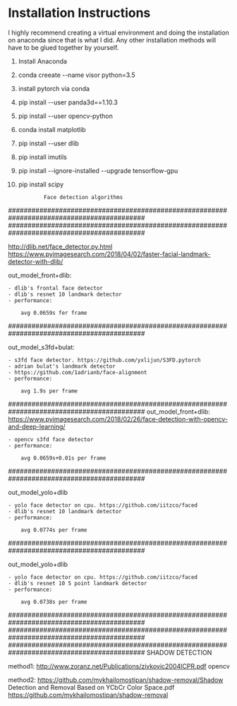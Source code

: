 # Installation Instructions

I highly recommend creating a virtual environment and doing the installation on anaconda since that is what I did. Any other installation methods will have to be glued together by yourself.

1. Install Anaconda
2. conda creeate --name visor python=3.5
3. install pytorch via conda
4. pip install --user panda3d==1.10.3
5. pip install --user opencv-python
6. conda install matplotlib
7. pip install --user dlib
8. pip install imutils
9. pip install --ignore-installed --upgrade tensorflow-gpu
10. pip install scipy


				Face detection algorithms
###########################################################################################
###########################################################################################

http://dlib.net/face_detector.py.html
https://www.pyimagesearch.com/2018/04/02/faster-facial-landmark-detector-with-dlib/

out_model_front+dlib:

	- dlib's frontal face detector
	- dlib's resnet 10 landmark detector
	- performance:

		avg 0.0659s fer frame

###########################################################################################

out_model_s3fd+bulat:

	- s3fd face detector. https://github.com/yxlijun/S3FD.pytorch
	- adrian bulat's landmark detector
	- https://github.com/1adrianb/face-alignment
	- performance:

		avg 1.9s per frame


###########################################################################################
out_model_front+dlib:
https://www.pyimagesearch.com/2018/02/26/face-detection-with-opencv-and-deep-learning/

	- opencv s3fd face detector
	- performance:

		avg 0.0659s+0.01s per frame

###########################################################################################

out_model_yolo+dlib

	- yolo face detector on cpu. https://github.com/iitzco/faced
	- dlib's resnet 10 landmark detector
	- performance:

		avg 0.0774s per frame

###########################################################################################

out_model_yolo+dlib

	- yolo face detector on cpu. https://github.com/iitzco/faced
	- dlib's resnet 10 5 point landmark detector
	- performance:

		avg 0.0738s per frame

###########################################################################################
###########################################################################################
###########################################################################################
SHADOW DETECTION

method1:
    http://www.zoranz.net/Publications/zivkovic2004ICPR.pdf
    opencv

method2:
    https://github.com/mykhailomostipan/shadow-removal/Shadow Detection and Removal Based on YCbCr Color Space.pdf
    https://github.com/mykhailomostipan/shadow-removal

